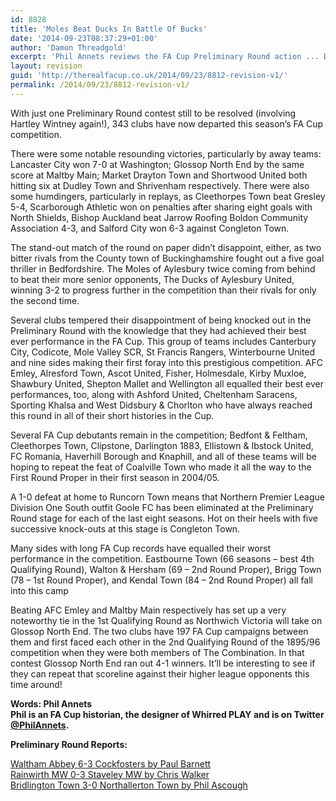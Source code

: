 ```yaml
---
id: 8828
title: 'Moles Beat Ducks In Battle Of Bucks'
date: '2014-09-23T08:37:29+01:00'
author: 'Damon Threadgold'
excerpt: 'Phil Annets reviews the FA Cup Preliminary Round action ... Ducks & Moles'
layout: revision
guid: 'http://therealfacup.co.uk/2014/09/23/8812-revision-v1/'
permalink: /2014/09/23/8812-revision-v1/
---
```


With just one Preliminary Round contest still to be resolved (involving Hartley Wintney again!), 343 clubs have now departed this season’s FA Cup competition.

There were some notable resounding victories, particularly by away teams: Lancaster City won 7-0 at Washington; Glossop North End by the same score at Maltby Main; Market Drayton Town and Shortwood United both hitting six at Dudley Town and Shrivenham respectively. There were also some humdingers, particularly in replays, as Cleethorpes Town beat Gresley 5-4, Scarborough Athletic won on penalties after sharing eight goals with North Shields, Bishop Auckland beat Jarrow Roofing Boldon Community Association 4-3, and Salford City won 6-3 against Congleton Town.

The stand-out match of the round on paper didn’t disappoint, either, as two bitter rivals from the County town of Buckinghamshire fought out a five goal thriller in Bedfordshire. The Moles of Aylesbury twice coming from behind to beat their more senior opponents, The Ducks of Aylesbury United, winning 3-2 to progress further in the competition than their rivals for only the second time.

Several clubs tempered their disappointment of being knocked out in the Preliminary Round with the knowledge that they had achieved their best ever performance in the FA Cup. This group of teams includes Canterbury City, Codicote, Mole Valley SCR, St Francis Rangers, Winterbourne United and nine sides making their first foray into this prestigious competition. AFC Emley, Alresford Town, Ascot United, Fisher, Holmesdale, Kirby Muxloe, Shawbury United, Shepton Mallet and Wellington all equalled their best ever performances, too, along with Ashford United, Cheltenham Saracens, Sporting Khalsa and West Didsbury &amp; Chorlton who have always reached this round in all of their short histories in the Cup.

Several FA Cup debutants remain in the competition; Bedfont &amp; Feltham, Cleethorpes Town, Clipstone, Darlington 1883, Ellistown &amp; Ibstock United, FC Romania, Haverhill Borough and Knaphill, and all of these teams will be hoping to repeat the feat of Coalville Town who made it all the way to the First Round Proper in their first season in 2004/05.

A 1-0 defeat at home to Runcorn Town means that Northern Premier League Division One South outfit Goole FC has been eliminated at the Preliminary Round stage for each of the last eight seasons. Hot on their heels with five successive knock-outs at this stage is Congleton Town.

Many sides with long FA Cup records have equalled their worst performance in the competition. Eastbourne Town (66 seasons – best 4th Qualifying Round), Walton &amp; Hersham (69 – 2nd Round Proper), Brigg Town (78 – 1st Round Proper), and Kendal Town (84 – 2nd Round Proper) all fall into this camp

Beating AFC Emley and Maltby Main respectively has set up a very noteworthy tie in the 1st Qualifying Round as Northwich Victoria will take on Glossop North End. The two clubs have 197 FA Cup campaigns between them and first faced each other in the 2nd Qualifying Round of the 1895/96 competition when they were both members of The Combination. In that contest Glossop North End ran out 4-1 winners. It’ll be interesting to see if they can repeat that scoreline against their higher league opponents this time around!

**Words: Phil Annets  
**Phil is an FA Cup historian, the designer of Whirred PLAY and is on Twitter [@PhilAnnets](https://twitter.com/PhilAnnets).****

**Preliminary Round Reports:**

[Waltham Abbey 6-3 Cockfosters by Paul Barnett](http://therealfacup.co.uk/2014/09/01/waltham-abbey-6-cockfosters-3/)  
[Rainwirth MW 0-3 Staveley MW by Chris Walker](http://therealfacup.co.uk/2014/09/02/miners-welfare-derby/)  
[Bridlington Town 3-0 Northallerton Town by Phil Ascough](http://therealfacup.co.uk/2014/09/02/the-thoughts-of-chairman-pete/)